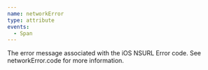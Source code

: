 ```yaml
---
name: networkError
type: attribute
events:
  - Span
---
```


The error message associated with the iOS NSURL Error code. See networkError.code for more information.